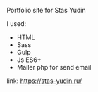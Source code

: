 Portfolio site for Stas Yudin

I used:
- HTML
- Sass
- Gulp
- Js ES6+
- Mailer php for send email


link: https://stas-yudin.ru/

